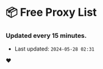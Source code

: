 # :package: Free Proxy List
### Updated every 15 minutes.

- Last updated: `2024-05-28 02:31`

:heart:
